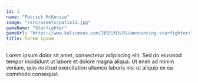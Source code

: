 ```yaml
---
id: 1
name: "Patrick McKenzie"
image: "/src/assets/patio11.jpg"
gameName: "Starfighter"
gameUrl: "https://www.kalzumeus.com/2015/03/09/announcing-starfighter/"
title: lorem ipsum
---
```


Lorem ipsum dolor sit amet, consectetur adipiscing elit. Sed do eiusmod tempor incididunt ut labore et dolore magna aliqua. Ut enim ad minim veniam, quis nostrud exercitation ullamco laboris nisi ut aliquip ex ea commodo consequat.